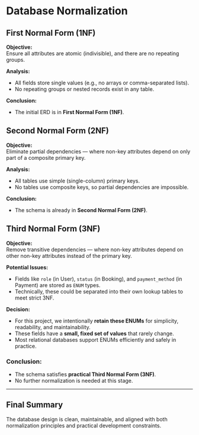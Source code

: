 # Database Normalization

## First Normal Form (1NF)

**Objective:**  
Ensure all attributes are atomic (indivisible), and there are no repeating groups.

**Analysis:**
- All fields store single values (e.g., no arrays or comma-separated lists).
- No repeating groups or nested records exist in any table.

**Conclusion:**
- The initial ERD is in **First Normal Form (1NF)**.

## Second Normal Form (2NF)

**Objective:**  
Eliminate partial dependencies — where non-key attributes depend on only part of a composite primary key.

**Analysis:**
- All tables use simple (single-column) primary keys.
- No tables use composite keys, so partial dependencies are impossible.

**Conclusion:**
- The schema is already in **Second Normal Form (2NF)**.

## Third Normal Form (3NF)

**Objective:**  
Remove transitive dependencies — where non-key attributes depend on other non-key attributes instead of the primary key.

**Potential Issues:**
- Fields like `role` (in User), `status` (in Booking), and `payment_method` (in Payment) are stored as `ENUM` types.
- Technically, these could be separated into their own lookup tables to meet strict 3NF.

**Decision:**
- For this project, we intentionally **retain these ENUMs** for simplicity, readability, and maintainability.
- These fields have a **small, fixed set of values** that rarely change.
- Most relational databases support ENUMs efficiently and safely in practice.

### Conclusion:
- The schema satisfies **practical Third Normal Form (3NF)**.
- No further normalization is needed at this stage.

---

## Final Summary

The database design is clean, maintainable, and aligned with both normalization principles and practical development constraints.
